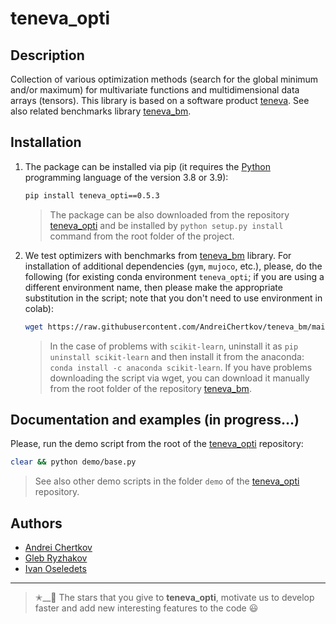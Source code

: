 # teneva_opti


## Description

Collection of various optimization methods (search for the global minimum and/or maximum) for multivariate functions and multidimensional data arrays (tensors). This library is based on a software product [teneva](https://github.com/AndreiChertkov/teneva). See also related benchmarks library [teneva_bm](https://github.com/AndreiChertkov/teneva_bm).


## Installation

1. The package can be installed via pip (it requires the [Python](https://www.python.org) programming language of the version 3.8 or 3.9):
    ```bash
    pip install teneva_opti==0.5.3
    ```
    > The package can be also downloaded from the repository [teneva_opti](https://github.com/AndreiChertkov/teneva_opti) and be installed by `python setup.py install` command from the root folder of the project.

2. We test optimizers with benchmarks from [teneva_bm](https://github.com/AndreiChertkov/teneva_bm) library. For installation of additional dependencies (`gym`, `mujoco`, etc.), please, do the following (for existing conda environment `teneva_opti`; if you are using a different environment name, then please make the appropriate substitution in the script; note that you don't need to use environment in colab):
    ```bash
    wget https://raw.githubusercontent.com/AndreiChertkov/teneva_bm/main/install_all.py && python install_all.py --env teneva_opti && rm install_all.py
    ```
    > In the case of problems with `scikit-learn`, uninstall it as `pip uninstall scikit-learn` and then install it from the anaconda: `conda install -c anaconda scikit-learn`. If you have problems downloading the script via wget, you can download it manually from the root folder of the repository [teneva_bm](https://github.com/AndreiChertkov/teneva_bm).


## Documentation and examples (in progress...)

Please, run the demo script from the root of the [teneva_opti](https://github.com/AndreiChertkov/teneva_opti) repository:
```bash
clear && python demo/base.py
```

> See also other demo scripts in the folder `demo` of the [teneva_opti](https://github.com/AndreiChertkov/teneva_opti) repository.


## Authors

- [Andrei Chertkov](https://github.com/AndreiChertkov)
- [Gleb Ryzhakov](https://github.com/G-Ryzhakov)
- [Ivan Oseledets](https://github.com/oseledets)


---


> ✭__🚂  The stars that you give to **teneva_opti**, motivate us to develop faster and add new interesting features to the code 😃
